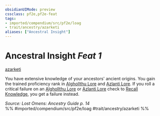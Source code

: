 ```yaml
---
obsidianUIMode: preview
cssclass: pf2e,pf2e-feat
tags:
- imported/compendium/src/pf2e/loag
- trait/ancestry/azarketi
aliases: ["Ancestral Insight"]
---
```

# Ancestral Insight  *Feat 1*  
[azarketi](azarketi-loag.md)  


You have extensive knowledge of your ancestors' ancient origins. You gain the trained proficiency rank in [Alghollthu Lore](../skills.md#Lore) and [Azlanti Lore](../skills.md#Lore). If you roll a critical failure on an [Alghollthu Lore](../skills.md#Lore) or [Azlanti Lore](../skills.md#Lore) check to [Recall Knowledge](recall-knowledge.md), you get a failure instead.

*Source: Lost Omens: Ancestry Guide p. 14*  
%% #imported/compendium/src/pf2e/loag #trait/ancestry/azarketi %%